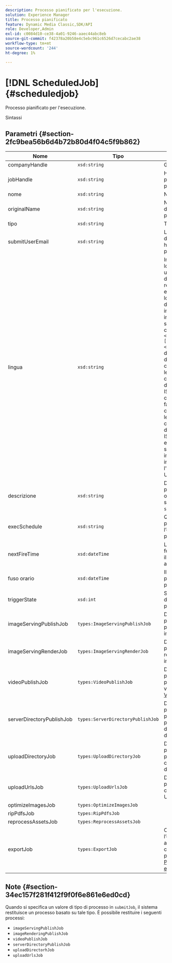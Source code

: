 ```yaml
---
description: Processo pianificato per l'esecuzione.
solution: Experience Manager
title: Processo pianificato
feature: Dynamic Media Classic,SDK/API
role: Developer,Admin
exl-id: c0084d10-ce38-4a01-9246-aaec44abc8eb
source-git-commit: f42378a20b58e4c5ebc961c6526d7cecabc2ae38
workflow-type: tm+mt
source-wordcount: '244'
ht-degree: 1%

---
```


# [!DNL ScheduledJob]{#scheduledjob}

Processo pianificato per l&#39;esecuzione.

Sintassi

## Parametri {#section-2fc9bea56b6d4b72b80d4f04c5f9b862}

| Nome | Tipo | Descrizione |
|---|---|---|
| companyHandle | `xsd:string` | Gestore azienda. |
| jobHandle | `xsd:string` | Handle di processo pianificato. |
| nome | `xsd:string` | Nome processo. |
| originalName | `xsd:string` | Nome originale del processo pianificato. |
| tipo | `xsd:string` | Tipo di processo. |
| submitUserEmail | `xsd:string` | L’indirizzo e-mail dell’utente che ha pianificato il processo. |
| lingua | `xsd:string` | Impostazioni locali da utilizzare per i dettagli del registro processi e per la localizzazione delle e-mail. Le impostazioni internazionali sono specificate come `<language_code>[- <country_code>]`, dove il codice della lingua è un codice a due lettere minuscole come specificato dallo standard ISO-639 e il codice paese facoltativo è un codice a due lettere maiuscole come specificato dallo standard ISO-3166. Ad esempio, la stringa delle impostazioni internazionali per l&#39;inglese (Stati Uniti) sarà: `en-US`. |
| descrizione | `xsd:string` | Descrizione del processo come originariamente specificato in `submitJob`. |
| execSchedule | `xsd:string` | Quando è pianificata l’esecuzione del processo. |
| nextFireTime | `xsd:dateTime` | La data, l&#39;ora e il fuso orario in cui il processo viene avviato. |
| fuso orario | `xsd:dateTime` | Il fuso orario del processo pianificato. |
| triggerState | `xsd:int` | Scelta dello stato di attivazione del processo. |
| imageServingPublishJob | `types:ImageServingPublishJob` | Dettagli di un processo di pubblicazione di image server. |
| imageServingRenderJob | `types:ImageServingRenderJob` | Dettagli di un processo di rendering di immagini. |
| videoPublishJob | `types:VideoPublishJob` | Dettagli di un processo di pubblicazione video. Vedi [VideoPublishJob](https://experienceleague.adobe.com/docs/dynamic-media-developer-resources/image-production-api/data-types/r-scheduled-job.html). |
| serverDirectoryPublishJob | `types:ServerDirectoryPublishJob` | Dettagli del processo per un processo di pubblicazione della directory del server. |
| uploadDirectoryJob | `types:UploadDirectoryJob` | Dettagli del processo per un processo di caricamento directory. |
| uploadUrlsJob | `types:UploadUrlsJob` | Dettagli di un processo di caricamento URL. |
| optimizeImagesJob | `types:OptimizeImagesJob` | |
| ripPdfsJob | `types:RipPdfsJob` | |
| reprocessAssetsJob | `types:ReprocessAssetsJob` | |
| exportJob | `types:ExportJob` | Consente l’esportazione autorizzata di file caricati in precedenza. Vedi [Processo di esportazione](https://experienceleague.adobe.com/docs/dynamic-media-developer-resources/image-production-api/data-types/r-scheduled-job.html). |

## Note {#section-34ec157f281f412f9f0f6e861e6ed0cd}

Quando si specifica un valore di tipo di processo in `submitJob`, il sistema restituisce un processo basato su tale tipo. È possibile restituire i seguenti processi:

* `imageServingPublishJob`
* `imageRenderingPublishJob`
* `videoPublishJob`
* `serverDirectoryPublishJob`
* `uploadDirectorhJob`
* `uploadUrlsJob`
